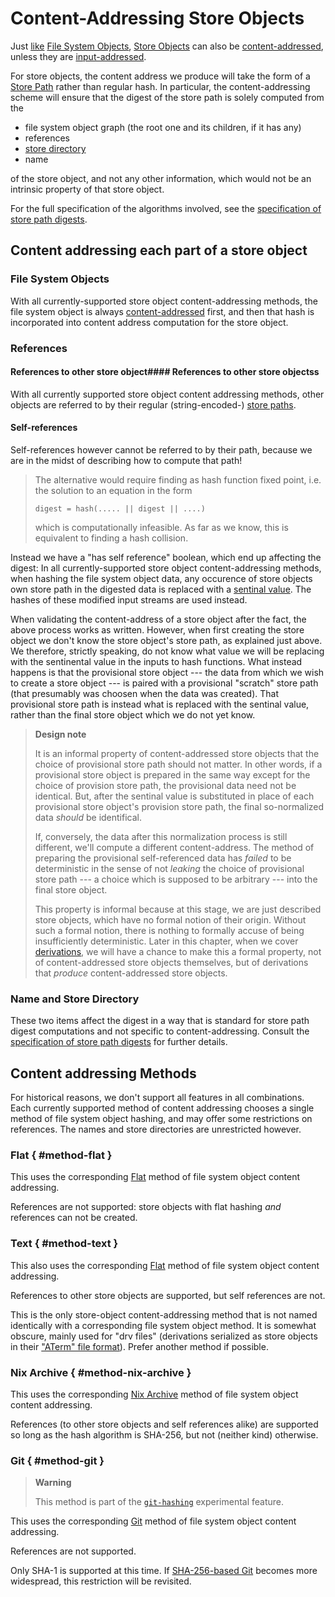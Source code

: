 # Content-Addressing Store Objects

Just [like][fso-ca] [File System Objects][File System Object],
[Store Objects][Store Object] can also be [content-addressed](@docroot@/glossary.md#gloss-content-addressed),
unless they are [input-addressed](@docroot@/glossary.md#gloss-input-addressed-store-object).

For store objects, the content address we produce will take the form of a [Store Path] rather than regular hash.
In particular, the content-addressing scheme will ensure that the digest of the store path is solely computed from the

- file system object graph (the root one and its children, if it has any)
- references
- [store directory](../store-path.md#store-directory)
- name

of the store object, and not any other information, which would not be an intrinsic property of that store object.

For the full specification of the algorithms involved, see the [specification of store path digests][sp-spec].

[File System Object]: ../file-system-object.md
[Store Object]: ../store-object.md
[Store Path]: ../store-path.md

## Content addressing each part of a store object

### File System Objects

With all currently-supported store object content-addressing methods, the file system object is always [content-addressed][fso-ca] first, and then that hash is incorporated into content address computation for the store object.

### References

#### References to other store object#### References to other store objectss

With all currently supported store object content addressing methods,
other objects are referred to by their regular (string-encoded-) [store paths][Store Path].

#### Self-references

Self-references however cannot be referred to by their path, because we are in the midst of describing how to compute that path!

> The alternative would require finding as hash function fixed point, i.e. the solution to an equation in the form
> ```
> digest = hash(..... || digest || ....)
> ```
> which is computationally infeasible.
> As far as we know, this is equivalent to finding a hash collision.

Instead we have a "has self reference" boolean, which end up affecting the digest:
In all currently-supported store object content-addressing methods, when hashing the file system object data, any occurence of store objects own store path in the digested data is replaced with a [sentinal value](https://en.wikipedia.org/wiki/Sentinel_value).
The hashes of these modified input streams are used instead.

When validating the content-address of a store object after the fact, the above process works as written.
However, when first creating the store object we don't know the store object's store path, as explained just above.
We therefore, strictly speaking, do not know what value we will be replacing with the sentinental value in the inputs to hash functions.
What instead happens is that the provisional store object --- the data from which we wish to create a store object --- is paired with a provisional "scratch" store path (that presumably was choosen when the data was created).
That provisional store path is instead what is replaced with the sentinal value, rather than the final store object which we do not yet know.

> **Design note**
>
> It is an informal property of content-addressed store objects that the choice of provisional store path should not matter.
> In other words, if a provisional store object is prepared in the same way except for the choice of provision store path, the provisional data need not be identical.
> But, after the sentinal value is substituted in place of each provisional store object's provision store path, the final so-normalized data *should* be identifical.
>
> If, conversely, the data after this normalization process is still different, we'll compute a different content-address.
> The method of preparing the provisional self-referenced data has *failed* to be deterministic in the sense of not *leaking* the choice of provisional store path --- a choice which is supposed to be arbitrary --- into the final store object.
>
> This property is informal because at this stage, we are just described store objects, which have no formal notion of their origin.
> Without such a formal notion, there is nothing to formally accuse of being insufficiently deterministic.
> Later in this chapter, when we cover [derivations](@docroot@/store/derivation/index.md), we will have a chance to make this a formal property, not of content-addressed store objects themselves, but of derivations that *produce* content-addressed store objects.

### Name and Store Directory

These two items affect the digest in a way that is standard for store path digest computations and not specific to content-addressing.
Consult the [specification of store path digests][sp-spec] for further details.

## Content addressing Methods

For historical reasons, we don't support all features in all combinations.
Each currently supported method of content addressing chooses a single method of file system object hashing, and may offer some restrictions on references.
The names and store directories are unrestricted however.

### Flat { #method-flat }

This uses the corresponding [Flat](../file-system-object/content-address.md#serial-flat) method of file system object content addressing.

References are not supported: store objects with flat hashing *and* references can not be created.

### Text { #method-text }

This also uses the corresponding [Flat](../file-system-object/content-address.md#serial-flat) method of file system object content addressing.

References to other store objects are supported, but self references are not.

This is the only store-object content-addressing method that is not named identically with a corresponding file system object method.
It is somewhat obscure, mainly used for "drv files"
(derivations serialized as store objects in their ["ATerm" file format](@docroot@/protocols/derivation-aterm.md)).
Prefer another method if possible.

### Nix Archive { #method-nix-archive }

This uses the corresponding [Nix Archive](../file-system-object/content-address.md#serial-nix-archive) method of file system object content addressing.

References (to other store objects and self references alike) are supported so long as the hash algorithm is SHA-256, but not (neither kind) otherwise.

### Git { #method-git }

> **Warning**
>
> This method is part of the [`git-hashing`][xp-feature-git-hashing] experimental feature.

This uses the corresponding [Git](../file-system-object/content-address.md#serial-git) method of file system object content addressing.

References are not supported.

Only SHA-1 is supported at this time.
If [SHA-256-based Git](https://git-scm.com/docs/hash-function-transition)
becomes more widespread, this restriction will be revisited.

[fso-ca]: ../file-system-object/content-address.md
[sp-spec]: @docroot@/protocols/store-path.md
[xp-feature-git-hashing]: @docroot@/development/experimental-features.md#xp-feature-git-hashing
